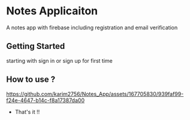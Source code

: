 # Notes Applicaiton

A notes app with firebase including registration and email verification 

## Getting Started

starting with sign in or sign up for first time 

## How to use ? 

https://github.com/karim2756/Notes_App/assets/167705830/939faf99-f24e-4647-b14c-f8a17387da00

- That's it !!
